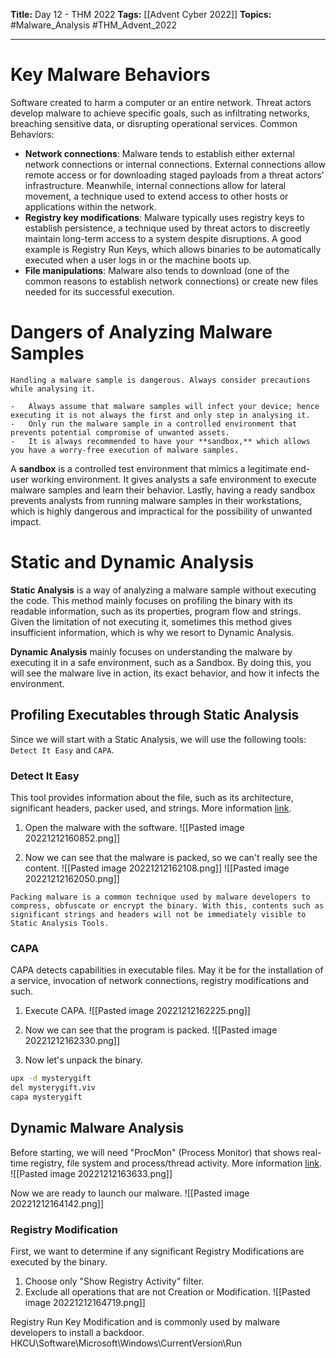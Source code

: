 **Title:** Day 12 - THM 2022
**Tags:** [[Advent Cyber 2022]]
**Topics:** #Malware_Analysis #THM_Advent_2022 

---
# Key Malware Behaviors
Software created to harm a computer or an entire network. Threat actors develop malware to achieve specific goals, such as infiltrating networks, breaching sensitive data, or disrupting operational services.
Common Behaviors:
-   **Network connections**: Malware tends to establish either external network connections or internal connections. External connections allow remote access or for downloading staged payloads from a threat actors' infrastructure. Meanwhile, internal connections allow for lateral movement, a technique used to extend access to other hosts or applications within the network.
-   **Registry key modifications**: Malware typically uses registry keys to establish persistence, a technique used by threat actors to discreetly maintain long-term access to a system despite disruptions. A good example is Registry Run Keys, which allows binaries to be automatically executed when a user logs in or the machine boots up.
-   **File manipulations**: Malware also tends to download (one of the common reasons to establish network connections) or create new files needed for its successful execution.

# Dangers of Analyzing Malware Samples
```ad-caution
Handling a malware sample is dangerous. Always consider precautions while analysing it.
```

```ad-info
-   Always assume that malware samples will infect your device; hence executing it is not always the first and only step in analysing it.
-   Only run the malware sample in a controlled environment that prevents potential compromise of unwanted assets.
-   It is always recommended to have your **sandbox,** which allows you have a worry-free execution of malware samples.
```

A **sandbox** is a controlled test environment that mimics a legitimate end-user working environment. It gives analysts a safe environment to execute malware samples and learn their behavior. Lastly, having a ready sandbox prevents analysts from running malware samples in their workstations, which is highly dangerous and impractical for the possibility of unwanted impact.

# Static and Dynamic Analysis
**Static Analysis** is a way of analyzing a malware sample without executing the code. This method mainly focuses on profiling the binary with its readable information, such as its properties, program flow and strings. Given the limitation of not executing it, sometimes this method gives insufficient information, which is why we resort to Dynamic Analysis.

**Dynamic Analysis** mainly focuses on understanding the malware by executing it in a safe environment, such as a Sandbox. By doing this, you will see the malware live in action, its exact behavior, and how it infects the environment.

## Profiling Executables through Static Analysis
Since we will start with a Static Analysis, we will use the following tools: `Detect It Easy` and `CAPA`.

### Detect It Easy
This tool provides information about the file, such as its architecture, significant headers, packer used, and strings. More information [link](https://github.com/horsicq/Detect-It-Easy).

1. Open the malware with the software.
![[Pasted image 20221212160852.png]]

2. Now we can see that the malware is packed, so we can't really see the content. 
![[Pasted image 20221212162108.png]]
![[Pasted image 20221212162050.png]]

```ad-info
Packing malware is a common technique used by malware developers to compress, obfuscate or encrypt the binary. With this, contents such as significant strings and headers will not be immediately visible to Static Analysis Tools.
```

### CAPA
CAPA detects capabilities in executable files. May it be for the installation of a service, invocation of network connections, registry modifications and such.

1. Execute CAPA.
![[Pasted image 20221212162225.png]]

2. Now we can see that the program is packed.
![[Pasted image 20221212162330.png]]

3. Now let's unpack the binary.
```sh
upx -d mysterygift
del mysterygift.viv
capa mysterygift
```

## Dynamic Malware Analysis
Before starting, we will need "ProcMon" (Process Monitor) that shows real-time registry, file system and process/thread activity. More information [link](https://learn.microsoft.com/en-us/sysinternals/downloads/procmon).
![[Pasted image 20221212163633.png]]

Now we are ready to launch our malware.
![[Pasted image 20221212164142.png]]

### Registry Modification
First, we want to determine if any significant Registry Modifications are executed by the binary.

1. Choose only "Show Registry Activity" filter.
2. Exclude all operations that are not Creation or Modification.
![[Pasted image 20221212164719.png]]

Registry Run Key Modification and is commonly used by malware developers to install a backdoor. 
HKCU\Software\Microsoft\Windows\CurrentVersion\Run